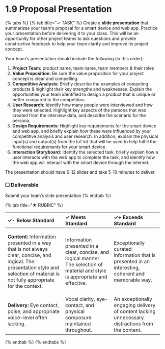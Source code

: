 # 1.9 Proposal Presentation

{% tabs %}
{% tab title="✓ TASK" %}
Create a **slide presentation** that summarizes your team’s proposal for a smart device and web app. Practice your presentation before delivering it to your class. This will be an opportunity for other project teams to ask questions and provide constructive feedback to help your team clarify and improve its project concept.

Your team's presentation should include the following \(in this order\):

1. **Project Team:** product name, team name, team members & their roles
2. **Value Proposition:** Be sure the value proposition for your project concept is clear and compelling.
3. **Competitive Analysis:** Briefly describe the examples of competing products & highlight their key strengths and weaknesses. Explain the opportunities your team identified to design a product that is unique or better compared to the competitors.
4. **User Research:** Identify how many people were interviewed and how they were selected. Highlight key aspects of the persona that was created from the interview data, and describe the scenario for the persona.
5. **Design Requirements:** Highlight key requirements for the smart device and web app, and briefly explain how these were influenced by your competitive analysis and user research. In addition, explain the physical input\(s\) and output\(s\) from the IoT kit that will be used to help fulfill the functional requirements for your smart device.
6. **Interaction Storyboard:** Identify the selected task, briefly explain how a user interacts with the web app to complete the task, and identify how the web app will interact with the smart device through the internet.

The presentation should have 6-12 slides and take 5-10 minutes to deliver.

### **❏ Deliverable**

Submit your team’s slide presentation
{% endtab %}

{% tab title="★ RUBRIC" %}


<table>
  <thead>
    <tr>
      <th style="text-align:left"><b>✓- Below Standard</b>
      </th>
      <th style="text-align:left"><b>✓ Meets Standard</b>
      </th>
      <th style="text-align:left"><b>✓+ Exceeds Standard</b>
      </th>
    </tr>
  </thead>
  <tbody>
    <tr>
      <td style="text-align:left">
        <p><b>Content:</b> Information presented in a way that is not always clear,
          concise, and logical. The presentation style and selection of material
          is not fully appropriate for the context.</p>
        <p></p>
      </td>
      <td style="text-align:left">Information presented in a clear, concise, and logical manner. The selection
        of material and style is appropriate and effective.</td>
      <td style="text-align:left">Exceptionally curated information that is presented in an interesting,
        coherent and memorable way.</td>
    </tr>
    <tr>
      <td style="text-align:left"><b>Delivery:</b> Eye contact, poise, and appropriate voice-level often
        lacking.</td>
      <td style="text-align:left">Vocal clarity, eye-contact, and physical composure maintained throughout.</td>
      <td
      style="text-align:left">An exceptionally engaging delivery of content lacking unnecessary distractions
        from the content.</td>
    </tr>
  </tbody>
</table>
{% endtab %}
{% endtabs %}

